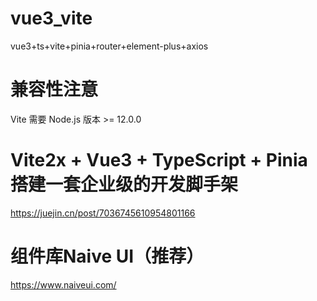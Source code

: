 # vue3_vite
vue3+ts+vite+pinia+router+element-plus+axios

# 兼容性注意
Vite 需要 Node.js 版本 >= 12.0.0

# Vite2x + Vue3 + TypeScript + Pinia 搭建一套企业级的开发脚手架
https://juejin.cn/post/7036745610954801166

# 组件库Naive UI（推荐）
https://www.naiveui.com/
